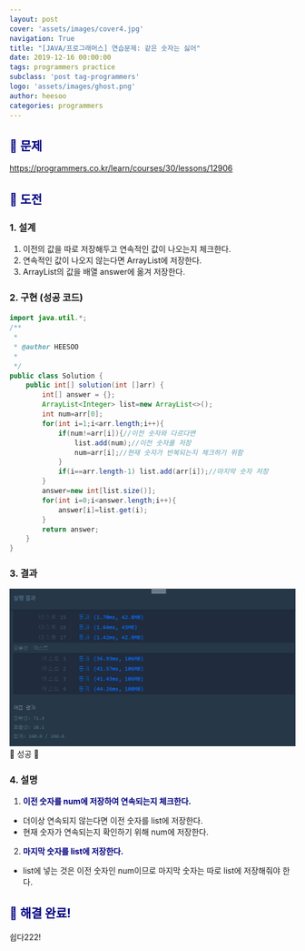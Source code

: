 ```yaml
---
layout: post
cover: 'assets/images/cover4.jpg'
navigation: True
title: "[JAVA/프로그래머스] 연습문제: 같은 숫자는 싫어"
date: 2019-12-16 00:00:00
tags: programmers practice
subclass: 'post tag-programmers'
logo: 'assets/images/ghost.png'
author: heesoo
categories: programmers
---
```

## <span style="color:navy">👀 문제</span>
<https://programmers.co.kr/learn/courses/30/lessons/12906>

## <span style="color:navy">👊 도전</span>

### 1. 설계
1. 이전의 값을 따로 저장해두고 연속적인 값이 나오는지 체크한다.
2. 연속적인 값이 나오지 않는다면 ArrayList에 저장한다.
3. ArrayList의 값을 배열 answer에 옮겨 저장한다.

### 2. 구현 (성공 코드)
```java
import java.util.*;
/**
 *
 * @author HEESOO
 *
 */
public class Solution {
	public int[] solution(int []arr) {
        int[] answer = {};
        ArrayList<Integer> list=new ArrayList<>();
        int num=arr[0];
        for(int i=1;i<arr.length;i++){
            if(num!=arr[i]){//이전 숫자와 다르다면
                list.add(num);//이전 숫자를 저장
                num=arr[i];//현재 숫자가 반복되는지 체크하기 위함
            }
            if(i==arr.length-1) list.add(arr[i]);//마지막 숫자 저장
        }
        answer=new int[list.size()];
        for(int i=0;i<answer.length;i++){
            answer[i]=list.get(i);
        }
        return answer;
	}
}
 ```

### 3. 결과
![실행결과](./assets/images/191216_4.PNG)
🤟 성공 🤟

### 4. 설명
1. **<span style="color:navy">이전 숫자를 num에 저장하여 연속되는지 체크한다.</span>**
- 더이상 연속되지 않는다면 이전 숫자를 list에 저장한다.
- 현재 숫자가 연속되는지 확인하기 위해 num에 저장한다.
2. **<span style="color:navy">마지막 숫자를 list에 저장한다.</span>**
- list에 넣는 것은 이전 숫자인 num이므로 마지막 숫자는 따로 list에 저장해줘야 한다.

## <span style="color:navy">👏 해결 완료!</span>
쉽다222!
